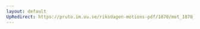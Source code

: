 ```yaml
---
layout: default
UpRedirect: https://pruto.im.uu.se/riksdagen-motions-pdf/1870/mot_1870__ak__151.pdf
---
```

